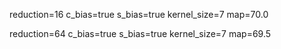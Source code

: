 reduction=16 c_bias=true s_bias=true kernel_size=7 map=70.0

reduction=64 c_bias=true s_bias=true kernel_size=7 map=69.5
